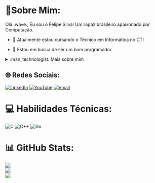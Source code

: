 <!--título-->
# :dizzy:Sobre Mim:

<!-- Presentation -->
<p>
  Olá :wave:, Eu sou o Felipe Silva! Um rapaz brasileiro apaixonado por Computação.

  - :seedling: Atualmente estou cursando o Técnico em Informática no CTI

  - :telescope: Estou em busca de ser um bom programador.
</p>

<!-- Dropdown -->
<details>
  <summary>:man_technologist: Mais sobre mim </summary>

  - :speech_balloon: Tenho 16 anos e atualmente moro no Brasil. Entrei no mundo da computação recentemente por paixão, possuo um certificado de noção básica sobre IA e programação em blocos. Estou cada vez mais aprendendo sobre esse mundo incrível que é o da programação.

  - :zap: Sempre gostei de programção desde criança, adoro solucionar problemas díficeis, não desisto fácil e sempre tenho foco naquilo que eu faço.
</details>

<!-- Links -->
## :globe_with_meridians: Redes Sociais:
[![LinkedIn](https://img.shields.io/badge/LinkedIn-%230077B5.svg?logo=linkedin&logoColor=white)](https://linkedin.com/in/https://www.linkedin.com/in/felipe-silva-1932aa350/) [![YouTube](https://img.shields.io/badge/YouTube-%23FF0000.svg?logo=YouTube&logoColor=white)](https://youtube.com/@https://www.youtube.com/@felifeofcdev) [![email](https://img.shields.io/badge/Email-D14836?logo=gmail&logoColor=white)](mailto:felipesilvadevti@gmail.com) 

# :computer: Habilidades Técnicas:
![C](https://img.shields.io/badge/c-%2300599C.svg?style=for-the-badge&logo=c&logoColor=white) ![C++](https://img.shields.io/badge/c++-%2300599C.svg?style=for-the-badge&logo=c%2B%2B&logoColor=white) ![Go](https://img.shields.io/badge/go-%2300ADD8.svg?style=for-the-badge&logo=go&logoColor=white)


# :bar_chart: GitHub Stats:
![](https://github-readme-stats.vercel.app/api?username=OSilvaDevTI&theme=dracula&hide_border=false&include_all_commits=false&count_private=false)<br/>
![](https://nirzak-streak-stats.vercel.app/?user=OSilvaDevTI&theme=dracula&hide_border=false)<br/>
![](https://github-readme-stats.vercel.app/api/top-langs/?username=OSilvaDevTI&theme=dracula&hide_border=false&include_all_commits=false&count_private=false&layout=compact)
